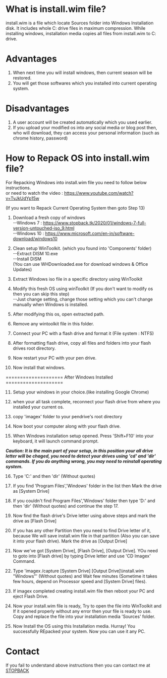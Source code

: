 # What is install.wim file?
install.wim is a file which locate Sources folder into Windows Installation disk. It includes whole C: drive files in maximum compression. While installing windows, installation media copies all files from install.wim to C: drive.

# Advantages
1. When next time you will install windows, then current season will be restored.
2. You will get those softwares which you installed into current operating system.

# Disadvantages
1. A user account will be created automatically which you used earlier.
2. If you upload your modified os into any social media or blog post then, who will download, they can access your personal information (such as chrome history, password)

# How to Repack OS into install.wim file?
For Repacking Windows into install.wim file you need to follow below instructions.  
or need to watch the video : https://www.youtube.com/watch?v=TvJkUdYp15w


(If you want to Repack Current Operating System then goto Step 13)

1. Download a fresh copy of windows  
--Windows 7  : https://www.stopback.tk/2020/01/windows-7-full-version-untouched-iso_9.html  
--Windows 10 : https://www.microsoft.com/en-in/software-download/windows10

2. Clean setup WinToolkit. (which you found into 'Components' folder)  
--Extract DISM 10.exe  
--Install DISM  
(You can use WHDownloaded.exe for download windows & Office Updates)

3. Extract Windows iso file in a specific directory using WinToolkit

4. Modify this fresh OS using winToolkit (If you don't want to modify os then you can skip this step)  
--Just change setting, change those setting which you can't change manually when Windows is installed.

5. After modifying this os, open extracted path.

6. Remove any wintoolkit file in this folder.

7. Connect your PC with a flash drive and format it (File system : NTFS)

8. After formatting flash drive, copy all files and folders into your flash drives root directory.

9. Now restart your PC with your pen drive.

10. Now install that windows.

==================== After Windows Installed ====================

11. Setup your windows in your choice.(like installing Google Chrome)

12. when your all task complete, reconnect your flash drive from where you installed your current os.

13. copy 'imagex' folder to your pendrive's root directory

14. Now boot your computer along with your flash drive.

15. When Windows installation setup opened. Press 'Shift+F10' into your keyboard, it will launch command prompt.

***Caution: It is the main part of your setup, in this position your all drive letter will be chaged, you need to detect your drives using 'cd' and 'dir' commands. If you do anything wrong, you may need to reinstall operating system.***

16. Type 'C:' and then 'dir' (Without quotes)

17. If you find 'Program Files','Windows' folder in the list then Mark the drive as [System Drive]

18. If you couldn't find Program Files','Windows' folder then type 'D:' and then 'dir' (Without quotes) and continue the step 17.

19. Now find the flash drive's Drive letter using above steps and mark the drive as [Flash Drive]

20. If you has any other Partition then you need to find Drive letter of it, because We will save install.wim file in that partition (Also you can save it into your flash drive). Mark the drive as [Output Drive]

21. Now we've got [System Drive], [Flash Drive], [Output Drive]. YOu need to goto into [Flash drive] by typing Drive letter and use 'CD Imagex' Command.

22. Type 'imagex /capture [System Drive] [Output Drive]\install.wim "Windows"' (Without quotes) and Wait few minutes (Sometime it takes few hours, depend on Processor speed and [System Drive] files).

23. If imagex completed creating install.wim file then reboot your PC and eject Flash Drive.

24. Now your install.wim file is ready, Try to open the file into WinToolkit and If it opened properly without any error then your file is ready to use. Copy and replace the file into your installation media 'Sources' folder.

25. Now Install the OS using this Installation media. Hurray! You successfully REpacked your system. Now you can use it any PC.


# Contact
If you fail to understand above instructions then you can contact me at [STOPBACK](https://www.stopback.tk/p/contact-us.html)
